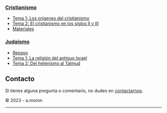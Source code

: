 ### [Cristianismo](/cristianismo/index.md)
- [Tema 1: Los orígenes del cristianismo](/cristianismo/apuntes/crmo_t1.md)
- [Tema 2: El cristianismo en los siglos II y III](/cristianismo/apuntes/crmo_t2.md)
- [Materiales](/cristianismo/materiales/)

### [Judaísmo](/judaismo/index.md)
- [Repaso](/judaismo/apuntes/jdmo_repaso.md)
- [Tema 1: La religión del antiguo Israel](/judaismo/apuntes/jdmo_t1.md)
- [Tema 2: Del helenismo al Talmud](/judaismo/apuntes/jdmo_t2/)

## Contacto
Si tienes alguna pregunta o comentario, no dudes en [contactarnos](mailto:correo@example.com).

© 2023 - a.moron

---

